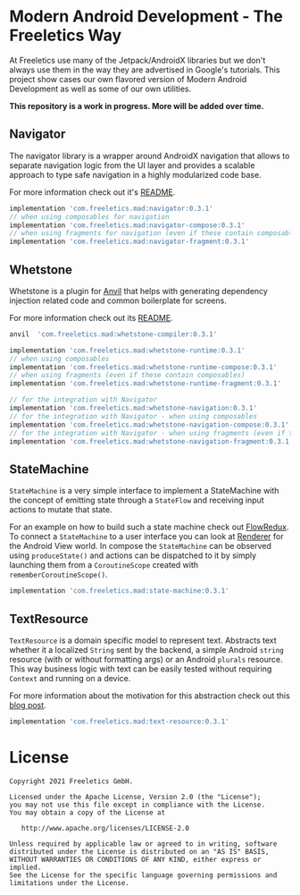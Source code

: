 # Modern Android Development - The Freeletics Way

At Freeletics use many of the Jetpack/AndroidX libraries but we don't
always use them in the way they are advertised in Google's tutorials.
This project show cases our own flavored version of Modern Android Development
as well as some of our own utilities.

**This repository is a work in progress. More will be added over time.**


## Navigator

The navigator library is a wrapper around AndroidX navigation that allows to separate navigation
logic from the UI layer and provides a scalable approach to type safe navigation in a highly
modularized code base.

For more information check out it's [README][4].

```groovy
implementation 'com.freeletics.mad:navigator:0.3.1'
// when using composables for navigation
implementation 'com.freeletics.mad:navigator-compose:0.3.1'
// when using fragments for navigation (even if these contain composables)
implementation 'com.freeletics.mad:navigator-fragment:0.3.1'
```


## Whetstone

Whetstone is a plugin for [Anvil][5] that helps with
generating dependency injection related code and common boilerplate for screens.

For more information check out its [README][6].

```groovy
anvil  'com.freeletics.mad:whetstone-compiler:0.3.1'

implementation 'com.freeletics.mad:whetstone-runtime:0.3.1'
// when using composables
implementation 'com.freeletics.mad:whetstone-runtime-compose:0.3.1'
// when using fragments (even if these contain composables)
implementation 'com.freeletics.mad:whetstone-runtime-fragment:0.3.1'

// for the integration with Navigator
implementation 'com.freeletics.mad:whetstone-navigation:0.3.1'
// for the integration with Navigator - when using composables
implementation 'com.freeletics.mad:whetstone-navigation-compose:0.3.1'
// for the integration with Navigator - when using fragments (even if these contain composables)
implementation 'com.freeletics.mad:whetstone-navigation-fragment:0.3.1'
```


## StateMachine

`StateMachine` is a very simple interface to implement a StateMachine with the concept of emitting
state through a `StateFlow` and receiving input actions to mutate that state.

For an example on how to build such a state machine check out [FlowRedux][2]. To connect a
`StateMachine` to a user interface you can look at [Renderer][3] for the Android View world.
In compose the `StateMachine` can be observed using `produceState()` and actions can be dispatched
to it by simply launching them from a `CoroutineScope` created with `rememberCoroutineScope()`.

```groovy
implementation 'com.freeletics.mad:state-machine:0.3.1'
```


## TextResource

`TextResource` is a domain specific model to represent text. Abstracts text
whether it a localized `String` sent by the backend, a simple Android `string`
resource (with or without formatting args) or an Android `plurals` resource.
This way business logic with text can be easily tested without requiring
`Context` and running on a device.

For more information about the motivation for this abstraction check out this
[blog post][1].

```groovy
implementation 'com.freeletics.mad:text-resource:0.3.1'
```


# License

```
Copyright 2021 Freeletics GmbH.

Licensed under the Apache License, Version 2.0 (the "License");
you may not use this file except in compliance with the License.
You may obtain a copy of the License at

   http://www.apache.org/licenses/LICENSE-2.0

Unless required by applicable law or agreed to in writing, software
distributed under the License is distributed on an "AS IS" BASIS,
WITHOUT WARRANTIES OR CONDITIONS OF ANY KIND, either express or implied.
See the License for the specific language governing permissions and
limitations under the License.
```

  [1]: https://freeletics.engineering/2021/01/22/abstraction-text-resource.html
  [2]: https://freeletics.github.io/FlowRedux/dsl/
  [3]: https://github.com/gabrielittner/renderer
  [4]: navigator/README.md
  [5]: https://github.com/square/anvil
  [6]: whetstone/README.md

